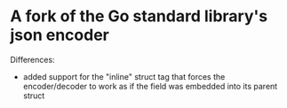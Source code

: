 # A fork of the Go standard library's json encoder

Differences:
 - added support for the "inline" struct tag that forces the encoder/decoder to work as if the field was embedded into its parent struct
